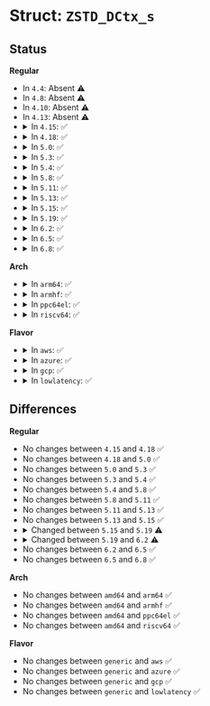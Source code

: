 # Struct: <code>ZSTD_DCtx_s</code>

## Status
<b>Regular</b>
<ul>
<li>
In <code>4.4</code>: Absent ⚠️
</li>
<li>
In <code>4.8</code>: Absent ⚠️
</li>
<li>
In <code>4.10</code>: Absent ⚠️
</li>
<li>
In <code>4.13</code>: Absent ⚠️
</li>
<li>
<details>
<summary>In <code>4.15</code>: ✅</summary>

```c
struct ZSTD_DCtx_s {
    const FSE_DTable *LLTptr;
    const FSE_DTable *MLTptr;
    const FSE_DTable *OFTptr;
    const HUF_DTable *HUFptr;
    ZSTD_entropyTables_t entropy;
    const void *previousDstEnd;
    const void *base;
    const void *vBase;
    const void *dictEnd;
    size_t expected;
    ZSTD_frameParams fParams;
    blockType_e bType;
    ZSTD_dStage stage;
    U32 litEntropy;
    U32 fseEntropy;
    struct xxh64_state xxhState;
    size_t headerSize;
    U32 dictID;
    const BYTE *litPtr;
    ZSTD_customMem customMem;
    size_t litSize;
    size_t rleSize;
    BYTE litBuffer[131080];
    BYTE headerBuffer[18];
};
```
</details>
</li>
<li>
<details>
<summary>In <code>4.18</code>: ✅</summary>

```c
struct ZSTD_DCtx_s {
    const FSE_DTable *LLTptr;
    const FSE_DTable *MLTptr;
    const FSE_DTable *OFTptr;
    const HUF_DTable *HUFptr;
    ZSTD_entropyTables_t entropy;
    const void *previousDstEnd;
    const void *base;
    const void *vBase;
    const void *dictEnd;
    size_t expected;
    ZSTD_frameParams fParams;
    blockType_e bType;
    ZSTD_dStage stage;
    U32 litEntropy;
    U32 fseEntropy;
    struct xxh64_state xxhState;
    size_t headerSize;
    U32 dictID;
    const BYTE *litPtr;
    ZSTD_customMem customMem;
    size_t litSize;
    size_t rleSize;
    BYTE litBuffer[131080];
    BYTE headerBuffer[18];
};
```
</details>
</li>
<li>
<details>
<summary>In <code>5.0</code>: ✅</summary>

```c
struct ZSTD_DCtx_s {
    const FSE_DTable *LLTptr;
    const FSE_DTable *MLTptr;
    const FSE_DTable *OFTptr;
    const HUF_DTable *HUFptr;
    ZSTD_entropyTables_t entropy;
    const void *previousDstEnd;
    const void *base;
    const void *vBase;
    const void *dictEnd;
    size_t expected;
    ZSTD_frameParams fParams;
    blockType_e bType;
    ZSTD_dStage stage;
    U32 litEntropy;
    U32 fseEntropy;
    struct xxh64_state xxhState;
    size_t headerSize;
    U32 dictID;
    const BYTE *litPtr;
    ZSTD_customMem customMem;
    size_t litSize;
    size_t rleSize;
    BYTE litBuffer[131080];
    BYTE headerBuffer[18];
};
```
</details>
</li>
<li>
<details>
<summary>In <code>5.3</code>: ✅</summary>

```c
struct ZSTD_DCtx_s {
    const FSE_DTable *LLTptr;
    const FSE_DTable *MLTptr;
    const FSE_DTable *OFTptr;
    const HUF_DTable *HUFptr;
    ZSTD_entropyTables_t entropy;
    const void *previousDstEnd;
    const void *base;
    const void *vBase;
    const void *dictEnd;
    size_t expected;
    ZSTD_frameParams fParams;
    blockType_e bType;
    ZSTD_dStage stage;
    U32 litEntropy;
    U32 fseEntropy;
    struct xxh64_state xxhState;
    size_t headerSize;
    U32 dictID;
    const BYTE *litPtr;
    ZSTD_customMem customMem;
    size_t litSize;
    size_t rleSize;
    BYTE litBuffer[131080];
    BYTE headerBuffer[18];
};
```
</details>
</li>
<li>
<details>
<summary>In <code>5.4</code>: ✅</summary>

```c
struct ZSTD_DCtx_s {
    const FSE_DTable *LLTptr;
    const FSE_DTable *MLTptr;
    const FSE_DTable *OFTptr;
    const HUF_DTable *HUFptr;
    ZSTD_entropyTables_t entropy;
    const void *previousDstEnd;
    const void *base;
    const void *vBase;
    const void *dictEnd;
    size_t expected;
    ZSTD_frameParams fParams;
    blockType_e bType;
    ZSTD_dStage stage;
    U32 litEntropy;
    U32 fseEntropy;
    struct xxh64_state xxhState;
    size_t headerSize;
    U32 dictID;
    const BYTE *litPtr;
    ZSTD_customMem customMem;
    size_t litSize;
    size_t rleSize;
    BYTE litBuffer[131080];
    BYTE headerBuffer[18];
};
```
</details>
</li>
<li>
<details>
<summary>In <code>5.8</code>: ✅</summary>

```c
struct ZSTD_DCtx_s {
    const FSE_DTable *LLTptr;
    const FSE_DTable *MLTptr;
    const FSE_DTable *OFTptr;
    const HUF_DTable *HUFptr;
    ZSTD_entropyTables_t entropy;
    const void *previousDstEnd;
    const void *base;
    const void *vBase;
    const void *dictEnd;
    size_t expected;
    ZSTD_frameParams fParams;
    blockType_e bType;
    ZSTD_dStage stage;
    U32 litEntropy;
    U32 fseEntropy;
    struct xxh64_state xxhState;
    size_t headerSize;
    U32 dictID;
    const BYTE *litPtr;
    ZSTD_customMem customMem;
    size_t litSize;
    size_t rleSize;
    BYTE litBuffer[131080];
    BYTE headerBuffer[18];
};
```
</details>
</li>
<li>
<details>
<summary>In <code>5.11</code>: ✅</summary>

```c
struct ZSTD_DCtx_s {
    const FSE_DTable *LLTptr;
    const FSE_DTable *MLTptr;
    const FSE_DTable *OFTptr;
    const HUF_DTable *HUFptr;
    ZSTD_entropyTables_t entropy;
    const void *previousDstEnd;
    const void *base;
    const void *vBase;
    const void *dictEnd;
    size_t expected;
    ZSTD_frameParams fParams;
    blockType_e bType;
    ZSTD_dStage stage;
    U32 litEntropy;
    U32 fseEntropy;
    struct xxh64_state xxhState;
    size_t headerSize;
    U32 dictID;
    const BYTE *litPtr;
    ZSTD_customMem customMem;
    size_t litSize;
    size_t rleSize;
    BYTE litBuffer[131080];
    BYTE headerBuffer[18];
};
```
</details>
</li>
<li>
<details>
<summary>In <code>5.13</code>: ✅</summary>

```c
struct ZSTD_DCtx_s {
    const FSE_DTable *LLTptr;
    const FSE_DTable *MLTptr;
    const FSE_DTable *OFTptr;
    const HUF_DTable *HUFptr;
    ZSTD_entropyTables_t entropy;
    const void *previousDstEnd;
    const void *base;
    const void *vBase;
    const void *dictEnd;
    size_t expected;
    ZSTD_frameParams fParams;
    blockType_e bType;
    ZSTD_dStage stage;
    U32 litEntropy;
    U32 fseEntropy;
    struct xxh64_state xxhState;
    size_t headerSize;
    U32 dictID;
    const BYTE *litPtr;
    ZSTD_customMem customMem;
    size_t litSize;
    size_t rleSize;
    BYTE litBuffer[131080];
    BYTE headerBuffer[18];
};
```
</details>
</li>
<li>
<details>
<summary>In <code>5.15</code>: ✅</summary>

```c
struct ZSTD_DCtx_s {
    const FSE_DTable *LLTptr;
    const FSE_DTable *MLTptr;
    const FSE_DTable *OFTptr;
    const HUF_DTable *HUFptr;
    ZSTD_entropyTables_t entropy;
    const void *previousDstEnd;
    const void *base;
    const void *vBase;
    const void *dictEnd;
    size_t expected;
    ZSTD_frameParams fParams;
    blockType_e bType;
    ZSTD_dStage stage;
    U32 litEntropy;
    U32 fseEntropy;
    struct xxh64_state xxhState;
    size_t headerSize;
    U32 dictID;
    const BYTE *litPtr;
    ZSTD_customMem customMem;
    size_t litSize;
    size_t rleSize;
    BYTE litBuffer[131080];
    BYTE headerBuffer[18];
};
```
</details>
</li>
<li>
<details>
<summary>In <code>5.19</code>: ✅</summary>

```c
struct ZSTD_DCtx_s {
    const ZSTD_seqSymbol *LLTptr;
    const ZSTD_seqSymbol *MLTptr;
    const ZSTD_seqSymbol *OFTptr;
    const HUF_DTable *HUFptr;
    ZSTD_entropyDTables_t entropy;
    U32 workspace[640];
    const void *previousDstEnd;
    const void *prefixStart;
    const void *virtualStart;
    const void *dictEnd;
    size_t expected;
    ZSTD_frameHeader fParams;
    U64 processedCSize;
    U64 decodedSize;
    blockType_e bType;
    ZSTD_dStage stage;
    U32 litEntropy;
    U32 fseEntropy;
    struct xxh64_state xxhState;
    size_t headerSize;
    ZSTD_format_e format;
    ZSTD_forceIgnoreChecksum_e forceIgnoreChecksum;
    U32 validateChecksum;
    const BYTE *litPtr;
    ZSTD_customMem customMem;
    size_t litSize;
    size_t rleSize;
    size_t staticSize;
    int bmi2;
    ZSTD_DDict *ddictLocal;
    const ZSTD_DDict *ddict;
    U32 dictID;
    int ddictIsCold;
    ZSTD_dictUses_e dictUses;
    ZSTD_DDictHashSet *ddictSet;
    ZSTD_refMultipleDDicts_e refMultipleDDicts;
    ZSTD_dStreamStage streamStage;
    char *inBuff;
    size_t inBuffSize;
    size_t inPos;
    size_t maxWindowSize;
    char *outBuff;
    size_t outBuffSize;
    size_t outStart;
    size_t outEnd;
    size_t lhSize;
    void *legacyContext;
    U32 previousLegacyVersion;
    U32 legacyVersion;
    U32 hostageByte;
    int noForwardProgress;
    ZSTD_bufferMode_e outBufferMode;
    ZSTD_outBuffer expectedOutBuffer;
    BYTE litBuffer[131104];
    BYTE headerBuffer[18];
    size_t oversizedDuration;
};
```
</details>
</li>
<li>
<details>
<summary>In <code>6.2</code>: ✅</summary>

```c
struct ZSTD_DCtx_s {
    const ZSTD_seqSymbol *LLTptr;
    const ZSTD_seqSymbol *MLTptr;
    const ZSTD_seqSymbol *OFTptr;
    const HUF_DTable *HUFptr;
    ZSTD_entropyDTables_t entropy;
    U32 workspace[640];
    const void *previousDstEnd;
    const void *prefixStart;
    const void *virtualStart;
    const void *dictEnd;
    size_t expected;
    ZSTD_frameHeader fParams;
    U64 processedCSize;
    U64 decodedSize;
    blockType_e bType;
    ZSTD_dStage stage;
    U32 litEntropy;
    U32 fseEntropy;
    struct xxh64_state xxhState;
    size_t headerSize;
    ZSTD_format_e format;
    ZSTD_forceIgnoreChecksum_e forceIgnoreChecksum;
    U32 validateChecksum;
    const BYTE *litPtr;
    ZSTD_customMem customMem;
    size_t litSize;
    size_t rleSize;
    size_t staticSize;
    int bmi2;
    ZSTD_DDict *ddictLocal;
    const ZSTD_DDict *ddict;
    U32 dictID;
    int ddictIsCold;
    ZSTD_dictUses_e dictUses;
    ZSTD_DDictHashSet *ddictSet;
    ZSTD_refMultipleDDicts_e refMultipleDDicts;
    ZSTD_dStreamStage streamStage;
    char *inBuff;
    size_t inBuffSize;
    size_t inPos;
    size_t maxWindowSize;
    char *outBuff;
    size_t outBuffSize;
    size_t outStart;
    size_t outEnd;
    size_t lhSize;
    U32 hostageByte;
    int noForwardProgress;
    ZSTD_bufferMode_e outBufferMode;
    ZSTD_outBuffer expectedOutBuffer;
    BYTE *litBuffer;
    const BYTE *litBufferEnd;
    ZSTD_litLocation_e litBufferLocation;
    BYTE litExtraBuffer[65568];
    BYTE headerBuffer[18];
    size_t oversizedDuration;
};
```
</details>
</li>
<li>
<details>
<summary>In <code>6.5</code>: ✅</summary>

```c
struct ZSTD_DCtx_s {
    const ZSTD_seqSymbol *LLTptr;
    const ZSTD_seqSymbol *MLTptr;
    const ZSTD_seqSymbol *OFTptr;
    const HUF_DTable *HUFptr;
    ZSTD_entropyDTables_t entropy;
    U32 workspace[640];
    const void *previousDstEnd;
    const void *prefixStart;
    const void *virtualStart;
    const void *dictEnd;
    size_t expected;
    ZSTD_frameHeader fParams;
    U64 processedCSize;
    U64 decodedSize;
    blockType_e bType;
    ZSTD_dStage stage;
    U32 litEntropy;
    U32 fseEntropy;
    struct xxh64_state xxhState;
    size_t headerSize;
    ZSTD_format_e format;
    ZSTD_forceIgnoreChecksum_e forceIgnoreChecksum;
    U32 validateChecksum;
    const BYTE *litPtr;
    ZSTD_customMem customMem;
    size_t litSize;
    size_t rleSize;
    size_t staticSize;
    int bmi2;
    ZSTD_DDict *ddictLocal;
    const ZSTD_DDict *ddict;
    U32 dictID;
    int ddictIsCold;
    ZSTD_dictUses_e dictUses;
    ZSTD_DDictHashSet *ddictSet;
    ZSTD_refMultipleDDicts_e refMultipleDDicts;
    ZSTD_dStreamStage streamStage;
    char *inBuff;
    size_t inBuffSize;
    size_t inPos;
    size_t maxWindowSize;
    char *outBuff;
    size_t outBuffSize;
    size_t outStart;
    size_t outEnd;
    size_t lhSize;
    U32 hostageByte;
    int noForwardProgress;
    ZSTD_bufferMode_e outBufferMode;
    ZSTD_outBuffer expectedOutBuffer;
    BYTE *litBuffer;
    const BYTE *litBufferEnd;
    ZSTD_litLocation_e litBufferLocation;
    BYTE litExtraBuffer[65568];
    BYTE headerBuffer[18];
    size_t oversizedDuration;
};
```
</details>
</li>
<li>
<details>
<summary>In <code>6.8</code>: ✅</summary>

```c
struct ZSTD_DCtx_s {
    const ZSTD_seqSymbol *LLTptr;
    const ZSTD_seqSymbol *MLTptr;
    const ZSTD_seqSymbol *OFTptr;
    const HUF_DTable *HUFptr;
    ZSTD_entropyDTables_t entropy;
    U32 workspace[640];
    const void *previousDstEnd;
    const void *prefixStart;
    const void *virtualStart;
    const void *dictEnd;
    size_t expected;
    ZSTD_frameHeader fParams;
    U64 processedCSize;
    U64 decodedSize;
    blockType_e bType;
    ZSTD_dStage stage;
    U32 litEntropy;
    U32 fseEntropy;
    struct xxh64_state xxhState;
    size_t headerSize;
    ZSTD_format_e format;
    ZSTD_forceIgnoreChecksum_e forceIgnoreChecksum;
    U32 validateChecksum;
    const BYTE *litPtr;
    ZSTD_customMem customMem;
    size_t litSize;
    size_t rleSize;
    size_t staticSize;
    int bmi2;
    ZSTD_DDict *ddictLocal;
    const ZSTD_DDict *ddict;
    U32 dictID;
    int ddictIsCold;
    ZSTD_dictUses_e dictUses;
    ZSTD_DDictHashSet *ddictSet;
    ZSTD_refMultipleDDicts_e refMultipleDDicts;
    ZSTD_dStreamStage streamStage;
    char *inBuff;
    size_t inBuffSize;
    size_t inPos;
    size_t maxWindowSize;
    char *outBuff;
    size_t outBuffSize;
    size_t outStart;
    size_t outEnd;
    size_t lhSize;
    U32 hostageByte;
    int noForwardProgress;
    ZSTD_bufferMode_e outBufferMode;
    ZSTD_outBuffer expectedOutBuffer;
    BYTE *litBuffer;
    const BYTE *litBufferEnd;
    ZSTD_litLocation_e litBufferLocation;
    BYTE litExtraBuffer[65568];
    BYTE headerBuffer[18];
    size_t oversizedDuration;
};
```
</details>
</li>
</ul>
<b>Arch</b>
<ul>
<li>
<details>
<summary>In <code>arm64</code>: ✅</summary>

```c
struct ZSTD_DCtx_s {
    const FSE_DTable *LLTptr;
    const FSE_DTable *MLTptr;
    const FSE_DTable *OFTptr;
    const HUF_DTable *HUFptr;
    ZSTD_entropyTables_t entropy;
    const void *previousDstEnd;
    const void *base;
    const void *vBase;
    const void *dictEnd;
    size_t expected;
    ZSTD_frameParams fParams;
    blockType_e bType;
    ZSTD_dStage stage;
    U32 litEntropy;
    U32 fseEntropy;
    struct xxh64_state xxhState;
    size_t headerSize;
    U32 dictID;
    const BYTE *litPtr;
    ZSTD_customMem customMem;
    size_t litSize;
    size_t rleSize;
    BYTE litBuffer[131080];
    BYTE headerBuffer[18];
};
```
</details>
</li>
<li>
<details>
<summary>In <code>armhf</code>: ✅</summary>

```c
struct ZSTD_DCtx_s {
    const FSE_DTable *LLTptr;
    const FSE_DTable *MLTptr;
    const FSE_DTable *OFTptr;
    const HUF_DTable *HUFptr;
    ZSTD_entropyTables_t entropy;
    const void *previousDstEnd;
    const void *base;
    const void *vBase;
    const void *dictEnd;
    size_t expected;
    ZSTD_frameParams fParams;
    blockType_e bType;
    ZSTD_dStage stage;
    U32 litEntropy;
    U32 fseEntropy;
    struct xxh64_state xxhState;
    size_t headerSize;
    U32 dictID;
    const BYTE *litPtr;
    ZSTD_customMem customMem;
    size_t litSize;
    size_t rleSize;
    BYTE litBuffer[131080];
    BYTE headerBuffer[18];
};
```
</details>
</li>
<li>
<details>
<summary>In <code>ppc64el</code>: ✅</summary>

```c
struct ZSTD_DCtx_s {
    const FSE_DTable *LLTptr;
    const FSE_DTable *MLTptr;
    const FSE_DTable *OFTptr;
    const HUF_DTable *HUFptr;
    ZSTD_entropyTables_t entropy;
    const void *previousDstEnd;
    const void *base;
    const void *vBase;
    const void *dictEnd;
    size_t expected;
    ZSTD_frameParams fParams;
    blockType_e bType;
    ZSTD_dStage stage;
    U32 litEntropy;
    U32 fseEntropy;
    struct xxh64_state xxhState;
    size_t headerSize;
    U32 dictID;
    const BYTE *litPtr;
    ZSTD_customMem customMem;
    size_t litSize;
    size_t rleSize;
    BYTE litBuffer[131080];
    BYTE headerBuffer[18];
};
```
</details>
</li>
<li>
<details>
<summary>In <code>riscv64</code>: ✅</summary>

```c
struct ZSTD_DCtx_s {
    const FSE_DTable *LLTptr;
    const FSE_DTable *MLTptr;
    const FSE_DTable *OFTptr;
    const HUF_DTable *HUFptr;
    ZSTD_entropyTables_t entropy;
    const void *previousDstEnd;
    const void *base;
    const void *vBase;
    const void *dictEnd;
    size_t expected;
    ZSTD_frameParams fParams;
    blockType_e bType;
    ZSTD_dStage stage;
    U32 litEntropy;
    U32 fseEntropy;
    struct xxh64_state xxhState;
    size_t headerSize;
    U32 dictID;
    const BYTE *litPtr;
    ZSTD_customMem customMem;
    size_t litSize;
    size_t rleSize;
    BYTE litBuffer[131080];
    BYTE headerBuffer[18];
};
```
</details>
</li>
</ul>
<b>Flavor</b>
<ul>
<li>
<details>
<summary>In <code>aws</code>: ✅</summary>

```c
struct ZSTD_DCtx_s {
    const FSE_DTable *LLTptr;
    const FSE_DTable *MLTptr;
    const FSE_DTable *OFTptr;
    const HUF_DTable *HUFptr;
    ZSTD_entropyTables_t entropy;
    const void *previousDstEnd;
    const void *base;
    const void *vBase;
    const void *dictEnd;
    size_t expected;
    ZSTD_frameParams fParams;
    blockType_e bType;
    ZSTD_dStage stage;
    U32 litEntropy;
    U32 fseEntropy;
    struct xxh64_state xxhState;
    size_t headerSize;
    U32 dictID;
    const BYTE *litPtr;
    ZSTD_customMem customMem;
    size_t litSize;
    size_t rleSize;
    BYTE litBuffer[131080];
    BYTE headerBuffer[18];
};
```
</details>
</li>
<li>
<details>
<summary>In <code>azure</code>: ✅</summary>

```c
struct ZSTD_DCtx_s {
    const FSE_DTable *LLTptr;
    const FSE_DTable *MLTptr;
    const FSE_DTable *OFTptr;
    const HUF_DTable *HUFptr;
    ZSTD_entropyTables_t entropy;
    const void *previousDstEnd;
    const void *base;
    const void *vBase;
    const void *dictEnd;
    size_t expected;
    ZSTD_frameParams fParams;
    blockType_e bType;
    ZSTD_dStage stage;
    U32 litEntropy;
    U32 fseEntropy;
    struct xxh64_state xxhState;
    size_t headerSize;
    U32 dictID;
    const BYTE *litPtr;
    ZSTD_customMem customMem;
    size_t litSize;
    size_t rleSize;
    BYTE litBuffer[131080];
    BYTE headerBuffer[18];
};
```
</details>
</li>
<li>
<details>
<summary>In <code>gcp</code>: ✅</summary>

```c
struct ZSTD_DCtx_s {
    const FSE_DTable *LLTptr;
    const FSE_DTable *MLTptr;
    const FSE_DTable *OFTptr;
    const HUF_DTable *HUFptr;
    ZSTD_entropyTables_t entropy;
    const void *previousDstEnd;
    const void *base;
    const void *vBase;
    const void *dictEnd;
    size_t expected;
    ZSTD_frameParams fParams;
    blockType_e bType;
    ZSTD_dStage stage;
    U32 litEntropy;
    U32 fseEntropy;
    struct xxh64_state xxhState;
    size_t headerSize;
    U32 dictID;
    const BYTE *litPtr;
    ZSTD_customMem customMem;
    size_t litSize;
    size_t rleSize;
    BYTE litBuffer[131080];
    BYTE headerBuffer[18];
};
```
</details>
</li>
<li>
<details>
<summary>In <code>lowlatency</code>: ✅</summary>

```c
struct ZSTD_DCtx_s {
    const FSE_DTable *LLTptr;
    const FSE_DTable *MLTptr;
    const FSE_DTable *OFTptr;
    const HUF_DTable *HUFptr;
    ZSTD_entropyTables_t entropy;
    const void *previousDstEnd;
    const void *base;
    const void *vBase;
    const void *dictEnd;
    size_t expected;
    ZSTD_frameParams fParams;
    blockType_e bType;
    ZSTD_dStage stage;
    U32 litEntropy;
    U32 fseEntropy;
    struct xxh64_state xxhState;
    size_t headerSize;
    U32 dictID;
    const BYTE *litPtr;
    ZSTD_customMem customMem;
    size_t litSize;
    size_t rleSize;
    BYTE litBuffer[131080];
    BYTE headerBuffer[18];
};
```
</details>
</li>
</ul>

## Differences
<b>Regular</b>
<ul>
<li>
No changes between <code>4.15</code> and <code>4.18</code> ✅
</li>
<li>
No changes between <code>4.18</code> and <code>5.0</code> ✅
</li>
<li>
No changes between <code>5.0</code> and <code>5.3</code> ✅
</li>
<li>
No changes between <code>5.3</code> and <code>5.4</code> ✅
</li>
<li>
No changes between <code>5.4</code> and <code>5.8</code> ✅
</li>
<li>
No changes between <code>5.8</code> and <code>5.11</code> ✅
</li>
<li>
No changes between <code>5.11</code> and <code>5.13</code> ✅
</li>
<li>
No changes between <code>5.13</code> and <code>5.15</code> ✅
</li>
<li>
<details>
<summary>Changed between <code>5.15</code> and <code>5.19</code> ⚠️</summary>
<ul>
<li>
<b>Field added. </b>
<code>U32 workspace[640]</code>
</li>
<li>
<b>Field added. </b>
<code>const void *prefixStart</code>
</li>
<li>
<b>Field added. </b>
<code>const void *virtualStart</code>
</li>
<li>
<b>Field added. </b>
<code>U64 processedCSize</code>
</li>
<li>
<b>Field added. </b>
<code>U64 decodedSize</code>
</li>
<li>
<b>Field added. </b>
<code>ZSTD_format_e format</code>
</li>
<li>
<b>Field added. </b>
<code>ZSTD_forceIgnoreChecksum_e forceIgnoreChecksum</code>
</li>
<li>
<b>Field added. </b>
<code>U32 validateChecksum</code>
</li>
<li>
<b>Field added. </b>
<code>size_t staticSize</code>
</li>
<li>
<b>Field added. </b>
<code>int bmi2</code>
</li>
<li>
<b>Field added. </b>
<code>ZSTD_DDict *ddictLocal</code>
</li>
<li>
<b>Field added. </b>
<code>const ZSTD_DDict *ddict</code>
</li>
<li>
<b>Field added. </b>
<code>int ddictIsCold</code>
</li>
<li>
<b>Field added. </b>
<code>ZSTD_dictUses_e dictUses</code>
</li>
<li>
<b>Field added. </b>
<code>ZSTD_DDictHashSet *ddictSet</code>
</li>
<li>
<b>Field added. </b>
<code>ZSTD_refMultipleDDicts_e refMultipleDDicts</code>
</li>
<li>
<b>Field added. </b>
<code>ZSTD_dStreamStage streamStage</code>
</li>
<li>
<b>Field added. </b>
<code>char *inBuff</code>
</li>
<li>
<b>Field added. </b>
<code>size_t inBuffSize</code>
</li>
<li>
<b>Field added. </b>
<code>size_t inPos</code>
</li>
<li>
<b>Field added. </b>
<code>size_t maxWindowSize</code>
</li>
<li>
<b>Field added. </b>
<code>char *outBuff</code>
</li>
<li>
<b>Field added. </b>
<code>size_t outBuffSize</code>
</li>
<li>
<b>Field added. </b>
<code>size_t outStart</code>
</li>
<li>
<b>Field added. </b>
<code>size_t outEnd</code>
</li>
<li>
<b>Field added. </b>
<code>size_t lhSize</code>
</li>
<li>
<b>Field added. </b>
<code>void *legacyContext</code>
</li>
<li>
<b>Field added. </b>
<code>U32 previousLegacyVersion</code>
</li>
<li>
<b>Field added. </b>
<code>U32 legacyVersion</code>
</li>
<li>
<b>Field added. </b>
<code>U32 hostageByte</code>
</li>
<li>
<b>Field added. </b>
<code>int noForwardProgress</code>
</li>
<li>
<b>Field added. </b>
<code>ZSTD_bufferMode_e outBufferMode</code>
</li>
<li>
<b>Field added. </b>
<code>ZSTD_outBuffer expectedOutBuffer</code>
</li>
<li>
<b>Field added. </b>
<code>size_t oversizedDuration</code>
</li>
<li>
<b>Field removed. </b>
<code>const void *base</code>
</li>
<li>
<b>Field removed. </b>
<code>const void *vBase</code>
</li>
<li>
<b>Field type changed. </b>
<code>const FSE_DTable *LLTptr</code> ➡️ <code>const ZSTD_seqSymbol *LLTptr</code>
</li>
<li>
<b>Field type changed. </b>
<code>const FSE_DTable *MLTptr</code> ➡️ <code>const ZSTD_seqSymbol *MLTptr</code>
</li>
<li>
<b>Field type changed. </b>
<code>const FSE_DTable *OFTptr</code> ➡️ <code>const ZSTD_seqSymbol *OFTptr</code>
</li>
<li>
<b>Field type changed. </b>
<code>ZSTD_entropyTables_t entropy</code> ➡️ <code>ZSTD_entropyDTables_t entropy</code>
</li>
<li>
<b>Field type changed. </b>
<code>ZSTD_frameParams fParams</code> ➡️ <code>ZSTD_frameHeader fParams</code>
</li>
<li>
<b>Field type changed. </b>
<code>BYTE litBuffer[131080]</code> ➡️ <code>BYTE litBuffer[131104]</code>
</li>
</ul>
</details>
</li>
<li>
<details>
<summary>Changed between <code>5.19</code> and <code>6.2</code> ⚠️</summary>
<ul>
<li>
<b>Field added. </b>
<code>const BYTE *litBufferEnd</code>
</li>
<li>
<b>Field added. </b>
<code>ZSTD_litLocation_e litBufferLocation</code>
</li>
<li>
<b>Field added. </b>
<code>BYTE litExtraBuffer[65568]</code>
</li>
<li>
<b>Field removed. </b>
<code>void *legacyContext</code>
</li>
<li>
<b>Field removed. </b>
<code>U32 previousLegacyVersion</code>
</li>
<li>
<b>Field removed. </b>
<code>U32 legacyVersion</code>
</li>
<li>
<b>Field type changed. </b>
<code>BYTE litBuffer[131104]</code> ➡️ <code>BYTE *litBuffer</code>
</li>
</ul>
</details>
</li>
<li>
No changes between <code>6.2</code> and <code>6.5</code> ✅
</li>
<li>
No changes between <code>6.5</code> and <code>6.8</code> ✅
</li>
</ul>
<b>Arch</b>
<ul>
<li>
No changes between <code>amd64</code> and <code>arm64</code> ✅
</li>
<li>
No changes between <code>amd64</code> and <code>armhf</code> ✅
</li>
<li>
No changes between <code>amd64</code> and <code>ppc64el</code> ✅
</li>
<li>
No changes between <code>amd64</code> and <code>riscv64</code> ✅
</li>
</ul>
<b>Flavor</b>
<ul>
<li>
No changes between <code>generic</code> and <code>aws</code> ✅
</li>
<li>
No changes between <code>generic</code> and <code>azure</code> ✅
</li>
<li>
No changes between <code>generic</code> and <code>gcp</code> ✅
</li>
<li>
No changes between <code>generic</code> and <code>lowlatency</code> ✅
</li>
</ul>
